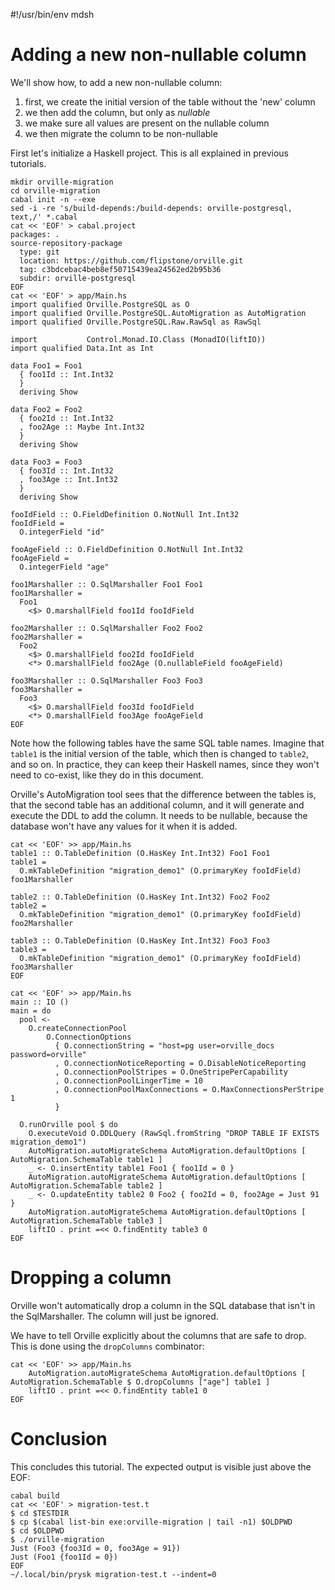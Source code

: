 #!/usr/bin/env mdsh

# Adding a new non-nullable column

We'll show how, to add a new non-nullable column:
1. first, we create the initial version of the table without the 'new' column
1. we then add the column, but only as *nullable*
1. we make sure all values are present on the nullable column
1. we then migrate the column to be non-nullable

First let's initialize a Haskell project. This is all explained in previous
tutorials.

```shell
mkdir orville-migration
cd orville-migration
cabal init -n --exe
sed -i -re 's/build-depends:/build-depends: orville-postgresql, text,/' *.cabal
cat << 'EOF' > cabal.project
packages: .
source-repository-package
  type: git
  location: https://github.com/flipstone/orville.git
  tag: c3bdcebac4beb8ef50715439ea24562ed2b95b36
  subdir: orville-postgresql
EOF
cat << 'EOF' > app/Main.hs
import qualified Orville.PostgreSQL as O
import qualified Orville.PostgreSQL.AutoMigration as AutoMigration
import qualified Orville.PostgreSQL.Raw.RawSql as RawSql

import           Control.Monad.IO.Class (MonadIO(liftIO))
import qualified Data.Int as Int

data Foo1 = Foo1
  { foo1Id :: Int.Int32
  }
  deriving Show

data Foo2 = Foo2
  { foo2Id :: Int.Int32
  , foo2Age :: Maybe Int.Int32
  }
  deriving Show

data Foo3 = Foo3
  { foo3Id :: Int.Int32
  , foo3Age :: Int.Int32
  }
  deriving Show

fooIdField :: O.FieldDefinition O.NotNull Int.Int32
fooIdField =
  O.integerField "id"

fooAgeField :: O.FieldDefinition O.NotNull Int.Int32
fooAgeField =
  O.integerField "age"

foo1Marshaller :: O.SqlMarshaller Foo1 Foo1
foo1Marshaller =
  Foo1
    <$> O.marshallField foo1Id fooIdField

foo2Marshaller :: O.SqlMarshaller Foo2 Foo2
foo2Marshaller =
  Foo2
    <$> O.marshallField foo2Id fooIdField
    <*> O.marshallField foo2Age (O.nullableField fooAgeField)

foo3Marshaller :: O.SqlMarshaller Foo3 Foo3
foo3Marshaller =
  Foo3
    <$> O.marshallField foo3Id fooIdField
    <*> O.marshallField foo3Age fooAgeField
EOF
```

Note how the following tables have the same SQL table names. Imagine that
`table1` is the initial version of the table, which then is changed to
`table2`, and so on. In practice, they can keep their Haskell names, since they
won't need to co-exist, like they do in this document.

Orville's AutoMigration tool sees that the difference between the tables is,
that the second table has an additional column, and it will generate and
execute the DDL to add the column. It needs to be nullable, because the database won't
have any values for it when it is added.

```shell
cat << 'EOF' >> app/Main.hs
table1 :: O.TableDefinition (O.HasKey Int.Int32) Foo1 Foo1
table1 =
  O.mkTableDefinition "migration_demo1" (O.primaryKey fooIdField) foo1Marshaller

table2 :: O.TableDefinition (O.HasKey Int.Int32) Foo2 Foo2
table2 =
  O.mkTableDefinition "migration_demo1" (O.primaryKey fooIdField) foo2Marshaller

table3 :: O.TableDefinition (O.HasKey Int.Int32) Foo3 Foo3
table3 =
  O.mkTableDefinition "migration_demo1" (O.primaryKey fooIdField) foo3Marshaller
EOF
```

```shell
cat << 'EOF' >> app/Main.hs
main :: IO ()
main = do
  pool <-
    O.createConnectionPool
        O.ConnectionOptions
          { O.connectionString = "host=pg user=orville_docs password=orville"
          , O.connectionNoticeReporting = O.DisableNoticeReporting
          , O.connectionPoolStripes = O.OneStripePerCapability
          , O.connectionPoolLingerTime = 10
          , O.connectionPoolMaxConnections = O.MaxConnectionsPerStripe 1
          }

  O.runOrville pool $ do
    O.executeVoid O.DDLQuery (RawSql.fromString "DROP TABLE IF EXISTS migration_demo1")
    AutoMigration.autoMigrateSchema AutoMigration.defaultOptions [ AutoMigration.SchemaTable table1 ]
    _ <- O.insertEntity table1 Foo1 { foo1Id = 0 }
    AutoMigration.autoMigrateSchema AutoMigration.defaultOptions [ AutoMigration.SchemaTable table2 ]
    _ <- O.updateEntity table2 0 Foo2 { foo2Id = 0, foo2Age = Just 91 }
    AutoMigration.autoMigrateSchema AutoMigration.defaultOptions [ AutoMigration.SchemaTable table3 ]
    liftIO . print =<< O.findEntity table3 0
EOF
```

# Dropping a column

Orville won't automatically drop a column in the SQL database that isn't in the SqlMarshaller.
The column will just be ignored.

We have to tell Orville explicitly about the columns that are safe to drop.
This is done using the `dropColumns` combinator:

```shell
cat << 'EOF' >> app/Main.hs
    AutoMigration.autoMigrateSchema AutoMigration.defaultOptions [ AutoMigration.SchemaTable $ O.dropColumns ["age"] table1 ]
    liftIO . print =<< O.findEntity table1 0
EOF
```

# Conclusion

This concludes this tutorial. The expected output is visible just above the EOF:

```shell
cabal build
cat << 'EOF' > migration-test.t
$ cd $TESTDIR
$ cp $(cabal list-bin exe:orville-migration | tail -n1) $OLDPWD
$ cd $OLDPWD
$ ./orville-migration
Just (Foo3 {foo3Id = 0, foo3Age = 91})
Just (Foo1 {foo1Id = 0})
EOF
~/.local/bin/prysk migration-test.t --indent=0
```
